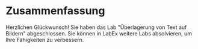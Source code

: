 # Zusammenfassung

Herzlichen Glückwunsch! Sie haben das Lab "Überlagerung von Text auf Bildern" abgeschlossen. Sie können in LabEx weitere Labs absolvieren, um Ihre Fähigkeiten zu verbessern.
